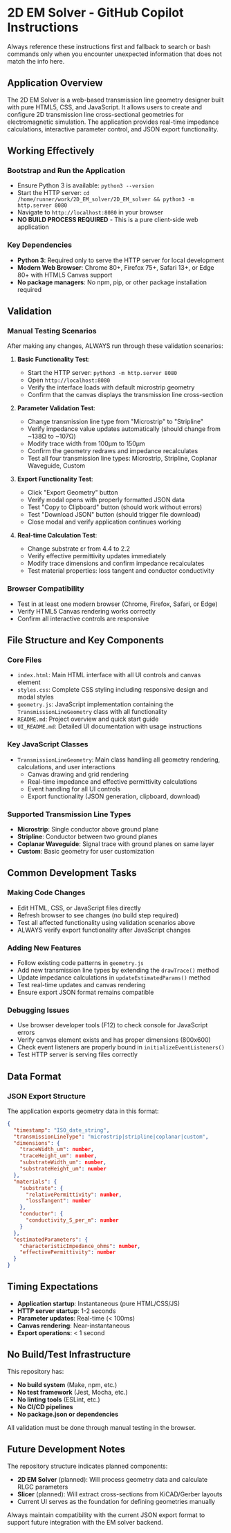 # 2D EM Solver - GitHub Copilot Instructions

Always reference these instructions first and fallback to search or bash commands only when you encounter unexpected information that does not match the info here.

## Application Overview

The 2D EM Solver is a web-based transmission line geometry designer built with pure HTML5, CSS, and JavaScript. It allows users to create and configure 2D transmission line cross-sectional geometries for electromagnetic simulation. The application provides real-time impedance calculations, interactive parameter control, and JSON export functionality.

## Working Effectively

### Bootstrap and Run the Application
- Ensure Python 3 is available: `python3 --version`
- Start the HTTP server: `cd /home/runner/work/2D_EM_solver/2D_EM_solver && python3 -m http.server 8080`
- Navigate to `http://localhost:8080` in your browser
- **NO BUILD PROCESS REQUIRED** - This is a pure client-side web application

### Key Dependencies
- **Python 3**: Required only to serve the HTTP server for local development
- **Modern Web Browser**: Chrome 80+, Firefox 75+, Safari 13+, or Edge 80+ with HTML5 Canvas support
- **No package managers**: No npm, pip, or other package installation required

## Validation

### Manual Testing Scenarios
After making any changes, ALWAYS run through these validation scenarios:

1. **Basic Functionality Test**:
   - Start the HTTP server: `python3 -m http.server 8080`
   - Open `http://localhost:8080`
   - Verify the interface loads with default microstrip geometry
   - Confirm that the canvas displays the transmission line cross-section

2. **Parameter Validation Test**:
   - Change transmission line type from "Microstrip" to "Stripline"
   - Verify impedance value updates automatically (should change from ~138Ω to ~107Ω)
   - Modify trace width from 100μm to 150μm
   - Confirm the geometry redraws and impedance recalculates
   - Test all four transmission line types: Microstrip, Stripline, Coplanar Waveguide, Custom

3. **Export Functionality Test**:
   - Click "Export Geometry" button
   - Verify modal opens with properly formatted JSON data
   - Test "Copy to Clipboard" button (should work without errors)
   - Test "Download JSON" button (should trigger file download)
   - Close modal and verify application continues working

4. **Real-time Calculation Test**:
   - Change substrate εr from 4.4 to 2.2
   - Verify effective permittivity updates immediately
   - Modify trace dimensions and confirm impedance recalculates
   - Test material properties: loss tangent and conductor conductivity

### Browser Compatibility
- Test in at least one modern browser (Chrome, Firefox, Safari, or Edge)
- Verify HTML5 Canvas rendering works correctly
- Confirm all interactive controls are responsive

## File Structure and Key Components

### Core Files
- `index.html`: Main HTML interface with all UI controls and canvas element
- `styles.css`: Complete CSS styling including responsive design and modal styles  
- `geometry.js`: JavaScript implementation containing the `TransmissionLineGeometry` class with all functionality
- `README.md`: Project overview and quick start guide
- `UI_README.md`: Detailed UI documentation with usage instructions

### Key JavaScript Classes
- `TransmissionLineGeometry`: Main class handling all geometry rendering, calculations, and user interactions
  - Canvas drawing and grid rendering
  - Real-time impedance and effective permittivity calculations
  - Event handling for all UI controls
  - Export functionality (JSON generation, clipboard, download)

### Supported Transmission Line Types
- **Microstrip**: Single conductor above ground plane
- **Stripline**: Conductor between two ground planes  
- **Coplanar Waveguide**: Signal trace with ground planes on same layer
- **Custom**: Basic geometry for user customization

## Common Development Tasks

### Making Code Changes
- Edit HTML, CSS, or JavaScript files directly
- Refresh browser to see changes (no build step required)
- Test all affected functionality using validation scenarios above
- ALWAYS verify export functionality after JavaScript changes

### Adding New Features
- Follow existing code patterns in `geometry.js`
- Add new transmission line types by extending the `drawTrace()` method
- Update impedance calculations in `updateEstimatedParams()` method
- Test real-time updates and canvas rendering
- Ensure export JSON format remains compatible

### Debugging Issues
- Use browser developer tools (F12) to check console for JavaScript errors
- Verify canvas element exists and has proper dimensions (800x600)
- Check event listeners are properly bound in `initializeEventListeners()`
- Test HTTP server is serving files correctly

## Data Format

### JSON Export Structure
The application exports geometry data in this format:
```json
{
  "timestamp": "ISO_date_string",
  "transmissionLineType": "microstrip|stripline|coplanar|custom",
  "dimensions": {
    "traceWidth_um": number,
    "traceHeight_um": number,
    "substrateWidth_um": number,
    "substrateHeight_um": number
  },
  "materials": {
    "substrate": {
      "relativePermittivity": number,
      "lossTangent": number
    },
    "conductor": {
      "conductivity_S_per_m": number
    }
  },
  "estimatedParameters": {
    "characteristicImpedance_ohms": number,
    "effectivePermittivity": number
  }
}
```

## Timing Expectations

- **Application startup**: Instantaneous (pure HTML/CSS/JS)
- **HTTP server startup**: 1-2 seconds
- **Parameter updates**: Real-time (< 100ms)
- **Canvas rendering**: Near-instantaneous
- **Export operations**: < 1 second

## No Build/Test Infrastructure

This repository has:
- **No build system** (Make, npm, etc.)
- **No test framework** (Jest, Mocha, etc.)  
- **No linting tools** (ESLint, etc.)
- **No CI/CD pipelines**
- **No package.json or dependencies**

All validation must be done through manual testing in the browser.

## Future Development Notes

The repository structure indicates planned components:
- **2D EM Solver** (planned): Will process geometry data and calculate RLGC parameters
- **Slicer** (planned): Will extract cross-sections from KiCAD/Gerber layouts
- Current UI serves as the foundation for defining geometries manually

Always maintain compatibility with the current JSON export format to support future integration with the EM solver backend.